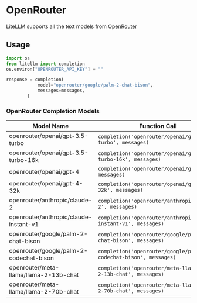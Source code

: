 # OpenRouter
LiteLLM supports all the text models from [OpenRouter](https://openrouter.ai/docs)

## Usage
```python
import os
from litellm import completion
os.environ["OPENROUTER_API_KEY"] = ""

response = completion(
            model="openrouter/google/palm-2-chat-bison",
            messages=messages,
        )
```

### OpenRouter Completion Models

| Model Name                | Function Call                                       | Required OS Variables                                        |
|---------------------------|-----------------------------------------------------|--------------------------------------------------------------|
| openrouter/openai/gpt-3.5-turbo | `completion('openrouter/openai/gpt-3.5-turbo', messages)` | `os.environ['OR_SITE_URL']`,`os.environ['OR_APP_NAME']`,`os.environ['OPENROUTER_API_KEY']` |
| openrouter/openai/gpt-3.5-turbo-16k | `completion('openrouter/openai/gpt-3.5-turbo-16k', messages)` | `os.environ['OR_SITE_URL']`,`os.environ['OR_APP_NAME']`,`os.environ['OPENROUTER_API_KEY']` |
| openrouter/openai/gpt-4    | `completion('openrouter/openai/gpt-4', messages)`       | `os.environ['OR_SITE_URL']`,`os.environ['OR_APP_NAME']`,`os.environ['OPENROUTER_API_KEY']` |
| openrouter/openai/gpt-4-32k | `completion('openrouter/openai/gpt-4-32k', messages)` | `os.environ['OR_SITE_URL']`,`os.environ['OR_APP_NAME']`,`os.environ['OPENROUTER_API_KEY']` |
| openrouter/anthropic/claude-2 | `completion('openrouter/anthropic/claude-2', messages)` | `os.environ['OR_SITE_URL']`,`os.environ['OR_APP_NAME']`,`os.environ['OPENROUTER_API_KEY']` |
| openrouter/anthropic/claude-instant-v1 | `completion('openrouter/anthropic/claude-instant-v1', messages)` | `os.environ['OR_SITE_URL']`,`os.environ['OR_APP_NAME']`,`os.environ['OPENROUTER_API_KEY']` |
| openrouter/google/palm-2-chat-bison | `completion('openrouter/google/palm-2-chat-bison', messages)` | `os.environ['OR_SITE_URL']`,`os.environ['OR_APP_NAME']`,`os.environ['OPENROUTER_API_KEY']` |
| openrouter/google/palm-2-codechat-bison | `completion('openrouter/google/palm-2-codechat-bison', messages)` | `os.environ['OR_SITE_URL']`,`os.environ['OR_APP_NAME']`,`os.environ['OPENROUTER_API_KEY']` |
| openrouter/meta-llama/llama-2-13b-chat | `completion('openrouter/meta-llama/llama-2-13b-chat', messages)` | `os.environ['OR_SITE_URL']`,`os.environ['OR_APP_NAME']`,`os.environ['OPENROUTER_API_KEY']` |
| openrouter/meta-llama/llama-2-70b-chat | `completion('openrouter/meta-llama/llama-2-70b-chat', messages)` | `os.environ['OR_SITE_URL']`,`os.environ['OR_APP_NAME']`,`os.environ['OPENROUTER_API_KEY']` |

